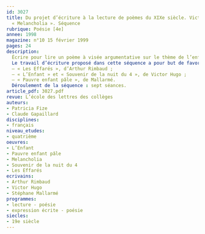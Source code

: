 ```yaml
---
id: 3027
title: Du projet d’écriture à la lecture de poèmes du XIXe siècle. Victor Hugo :
  « Melancholia ». Séquence
rubrique: Poésie [4e]
annee: 1998
magazine: n°10 15 février 1999
pages: 24
description: 
  Écrire pour lire un poème à visée argumentative sur le thème de l’enfant …
  Le travail d’écriture proposé dans cette séquence a pour but de favoriser l’accès des élèves au sens d’un texte particulier : un poème à visée argumentative. L’élève doit écrire un poème à visée argumentative en répondant à une lettre écrite par un patron de distillerie du XIXe siècle au sujet du travail des enfants. Il compare ensuite sa production à celle d’auteurs du XIXe siècle sur le thème de l’enfant misérable :
  – « Les Effarés », d’Arthur Rimbaud ;
  – « L’Enfant » et « Souvenir de la nuit du 4 », de Victor Hugo ;
  – « Pauvre enfant pâle », de Mallarmé.
  Déroulement de la séquence : sept séances.
article_pdf: 3027.pdf
revue: L’école des lettres des collèges
auteurs:
- Patricia Fize
- Claude Gapaillard
disciplines:
- français
niveau_etudes:
- quatrième
oeuvres:
- L’Enfant
- Pauvre enfant pâle
- Melancholia
- Souvenir de la nuit du 4
- Les Effarés
ecrivains:
- Arthur Rimbaud
- Victor Hugo
- Stéphane Mallarmé
programmes:
- lecture - poésie
- expression écrite - poésie
siecles:
- 19e siècle
---
```

